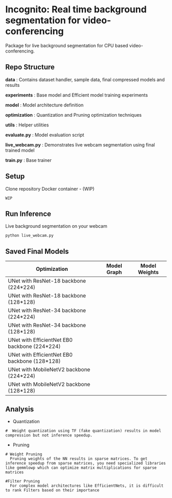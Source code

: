 # Incognito: Real time background segmentation for video-conferencing
Package for live background segmentation for CPU based video-conferencing.

## Repo Structure
**data** : Contains dataset handler, sample data, final compressed models and results

**experiments** : Base model and Efficient model training experiments

**model** : Model architecture definition

**optimization** : Quantization and Pruning optimization techniques

**utils** : Helper utilities

**evaluate.py** : Model evaluation script

**live_webcam.py** : Demonstrates live webcam segmentation using final trained model

**train.py** : Base trainer



## Setup
Clone repository
Docker container - (WIP)
```
WIP
```


## Run Inference
Live background segmentation on your webcam
```
python live_webcam.py
```


## Saved Final Models
|          Optimization                      | Model Graph    |        Model Weights      |
| ------------------------------------------ |:---------------------:| ----------------|
| UNet with ResNet-18 backbone (224*224)     |  <add-link>              |        <add-link>      |
| UNet with ResNet-18 backbone (128*128)                     |  <add-link>              |        <add-link>      |
| UNet with ResNet-34 backbone (224*224)                     |  <add-link>              |        <add-link>      |
| UNet with ResNet-34 backbone (128*128)                     |  <add-link>              |        <add-link>      |
| UNet with EfficientNet EB0 backbone (224*224)                     |  <add-link>             |        <add-link>      |
| UNet with EfficientNet EB0 backbone (128*128)                     |  <add-link>              |        <add-link>      |
| UNet with MobileNetV2 backbone (224*224)                     |  <add-link>              |        <add-link>      |
| UNet with MobileNetV2 backbone (128*128)                     |  <add-link>              |        <add-link>      |

## Analysis
- Quantization

```
#  Weight quantization using TF (fake quantization) results in model compression but not inference speedup.
```

- Pruning

```
# Weight Pruning
  Pruning weights of the NN results in sparse matrices. To get inference speedup from sparse matrices, you need specialized libraries like gemmlowp which can optimize matrix multiplications for sparse matrices

#Filter Pruning
  For complex model architectures like EfficientNets, it is difficult to rank Filters based on their importance

```
